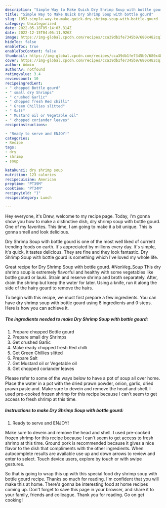 ```yaml
---
description: "Simple Way to Make Quick Dry Shrimp Soup with bottle gourd"
title: "Simple Way to Make Quick Dry Shrimp Soup with bottle gourd"
slug: 1053-simple-way-to-make-quick-dry-shrimp-soup-with-bottle-gourd
category: Uncategorized
date: 2022-05-18T05:14:03.314Z
date: 2022-12-15T04:06:11.926Z
image: https://img-global.cpcdn.com/recipes/cca39db1fe7345b9/680x482cq70/dry-shrimp-soup-with-bottle-gourd-recipe-main-photo.jpg
hideToc: false
enableToc: true
enableTocContent: false
thumbnail: https://img-global.cpcdn.com/recipes/cca39db1fe7345b9/680x482cq70/dry-shrimp-soup-with-bottle-gourd-recipe-main-photo.jpg
cover: https://img-global.cpcdn.com/recipes/cca39db1fe7345b9/680x482cq70/dry-shrimp-soup-with-bottle-gourd-recipe-main-photo.jpg
author: Admin
authorAv: notfound
ratingvalue: 3.4
reviewcount: 10
recipeingredient:
- " chopped Bottle gourd"
- " small dry Shrimps"
- " crushed Garlic"
- " chopped fresh Red chilli"
- " Green Chillies slitted"
- " Salt"
- " Mustard oil or Vegetable oil"
- " chopped coriander leaves"
recipeinstructions:

- "Ready to serve and ENJOY!"
categories:
- Recipe
tags:
- dry
- shrimp
- soup

katakunci: dry shrimp soup 
nutrition: 123 calories
recipecuisine: American
preptime: "PT39M"
cooktime: "PT34M"
recipeyield: "1"
recipecategory: Lunch

---
```



Hey everyone, it's Drew, welcome to my recipe page. Today, I'm gonna show you how to make a distinctive dish, dry shrimp soup with bottle gourd. One of my favorites. This time, I am going to make it a bit unique. This is gonna smell and look delicious.

Dry Shrimp Soup with bottle gourd is one of the most well liked of current trending foods on earth. It's appreciated by millions every day. It's simple, it's quick, it tastes delicious. They are fine and they look fantastic. Dry Shrimp Soup with bottle gourd is something which I've loved my whole life.

Great recipe for Dry Shrimp Soup with bottle gourd. #NonVeg_Soup This dry shrimp soup is extremely flavorful and healthy with some vegetables like bottle gourd or lauki. Strain and reserve shrimp and broth separately. After, drain the shrimp but keep the water for later. Using a knife, run it along the side of the hairy gourd to remove the hairs.


To begin with this recipe, we must first prepare a few ingredients. You can have dry shrimp soup with bottle gourd using 8 ingredients and 0 steps. Here is how you can achieve it.

<!--inarticleads1-->

##### The ingredients needed to make Dry Shrimp Soup with bottle gourd:

1. Prepare  chopped Bottle gourd
1. Prepare  small dry Shrimps
1. Get  crushed Garlic
1. Make ready  chopped fresh Red chilli
1. Get  Green Chillies slitted
1. Prepare  Salt
1. Get  Mustard oil or Vegetable oil
1. Get  chopped coriander leaves


Please refer to some of the ways below to have a pot of soup all over home. Place the water in a pot with the dried prawn powder, onion, garlic, dried prawn paste and. Make sure to devein and remove the head and shell. I used pre-cooked frozen shrimp for this recipe because I can&#39;t seem to get access to fresh shrimp at this time. 

<!--inarticleads2-->

##### Instructions to make Dry Shrimp Soup with bottle gourd:


1. Ready to serve and ENJOY!

Make sure to devein and remove the head and shell. I used pre-cooked frozen shrimp for this recipe because I can&#39;t seem to get access to fresh shrimp at this time. Ground pork is recommended because it gives a nice flavor to the dish that compliments with the other ingredients. When autocomplete results are available use up and down arrows to review and enter to select. Touch device users, explore by touch or with swipe gestures. 

So that is going to wrap this up with this special food dry shrimp soup with bottle gourd recipe. Thanks so much for reading. I'm confident that you will make this at home. There's gonna be interesting food at home recipes coming up. Don't forget to save this page in your browser, and share it to your family, friends and colleague. Thank you for reading. Go on get cooking!
